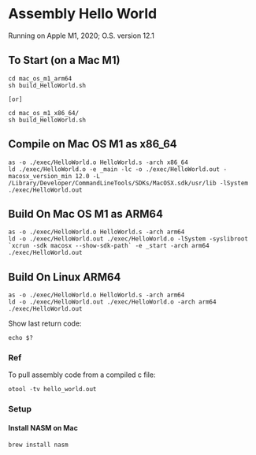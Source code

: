 # Assembly Hello World

Running on Apple M1, 2020; O.S. version 12.1

## To Start (on a Mac M1)
```
cd mac_os_m1_arm64
sh build_HelloWorld.sh

[or]

cd mac_os_m1_x86_64/
sh build_HelloWorld.sh
```


## Compile on Mac OS M1 as x86_64
```
as -o ./exec/HelloWorld.o HelloWorld.s -arch x86_64
ld ./exec/HelloWorld.o -e _main -lc -o ./exec/HelloWorld.out -macosx_version_min 12.0 -L /Library/Developer/CommandLineTools/SDKs/MacOSX.sdk/usr/lib -lSystem
./exec/HelloWorld.out
```

## Build On Mac OS M1 as ARM64
```
as -o ./exec/HelloWorld.o HelloWorld.s -arch arm64
ld -o ./exec/HelloWorld.out ./exec/HelloWorld.o -lSystem -syslibroot `xcrun -sdk macosx --show-sdk-path` -e _start -arch arm64 
./exec/HelloWorld.out
```

## Build On Linux ARM64
```
as -o ./exec/HelloWorld.o HelloWorld.s -arch arm64
ld -o ./exec/HelloWorld.out ./exec/HelloWorld.o -arch arm64 
./exec/HelloWorld.out
```

Show last return code:
```
echo $?
```

### Ref
To pull assembly code from a compiled c file:
```
otool -tv hello_world.out
```

### Setup 

#### Install NASM on Mac
```bash
brew install nasm
```